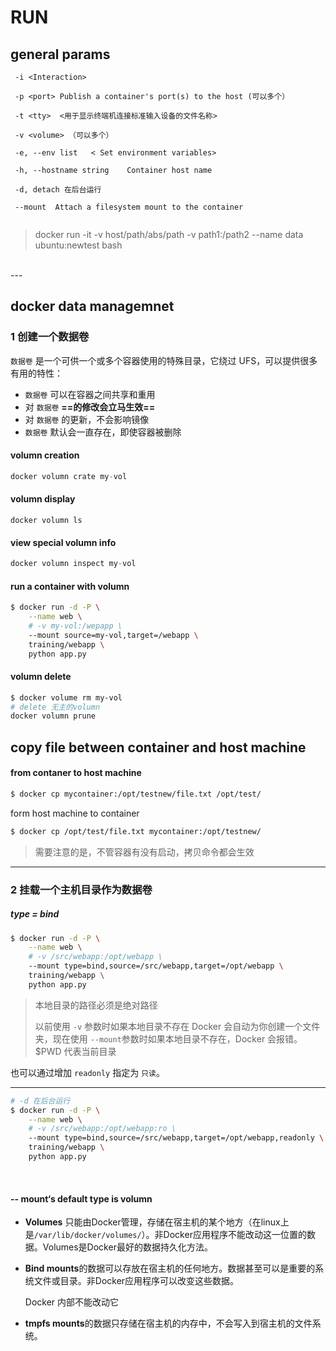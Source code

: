# RUN

## general params
```
 -i <Interaction> 

 -p <port> Publish a container's port(s) to the host (可以多个）

 -t <tty>  <用于显示终端机连接标准输入设备的文件名称>

 -v <volume> （可以多个） 
 
 -e, --env list   < Set environment variables>

 -h, --hostname string    Container host name

 -d, detach 在后台运行 

 --mount  Attach a filesystem mount to the container 


```


> docker run -it -v host/path/abs/path -v path1:/path2 --name data ubuntu:newtest bash 


<br>
---

## docker data managemnet 


### 1 创建一个数据卷 

`数据卷` 是一个可供一个或多个容器使用的特殊目录，它绕过 UFS，可以提供很多有用的特性：

- `数据卷` 可以在容器之间共享和重用
- 对 `数据卷` **==的修改会立马生效==**
- 对 `数据卷` 的更新，不会影响镜像
- `数据卷` 默认会一直存在，即使容器被删除

#### **volumn creation** 

```go
docker volumn crate my-vol 
```

#### **volumn display** 

```
docker volumn ls
```

#### **view special volumn info** 

```python
docker volumn inspect my-vol
```

#### **run a container with volumn** 

```bash
$ docker run -d -P \
    --name web \
    # -v my-vol:/wepapp \
    --mount source=my-vol,target=/webapp \
    training/webapp \
    python app.py
```

#### **volumn delete**

```bash
$ docker volume rm my-vol
# delete 无主的volumn 
docker volumn prune
```



## copy file between container and host machine

#### from contaner to host machine

```bash
$ docker cp mycontainer:/opt/testnew/file.txt /opt/test/
```

form host machine to container 

```bash
$ docker cp /opt/test/file.txt mycontainer:/opt/testnew/

```

> 需要注意的是，不管容器有没有启动，拷贝命令都会生效


---


### 2 挂载一个主机目录作为数据卷

##### type = bind

```bash
$ docker run -d -P \
    --name web \
    # -v /src/webapp:/opt/webapp \  
    --mount type=bind,source=/src/webapp,target=/opt/webapp \
    training/webapp \
    python app.py
```

> 本地目录的路径必须是绝对路径
>
> 以前使用 `-v` 参数时如果本地目录不存在 Docker 会自动为你创建一个文件夹，现在使用 `--mount`参数时如果本地目录不存在，Docker 会报错。
$PWD 代表当前目录



也可以通过增加 `readonly` 指定为 `只读`。 

---
```bash
# -d 在后台运行
$ docker run -d -P \
    --name web \
    # -v /src/webapp:/opt/webapp:ro \
    --mount type=bind,source=/src/webapp,target=/opt/webapp,readonly \
    training/webapp \
    python app.py
```

<br>

#### -- mount‘s default type is volumn

- **Volumes** 只能由Docker管理，存储在宿主机的某个地方（在linux上是`/var/lib/docker/volumes/`）。非Docker应用程序不能改动这一位置的数据。Volumes是Docker最好的数据持久化方法。

- **Bind mounts**的数据可以存放在宿主机的任何地方。数据甚至可以是重要的系统文件或目录。非Docker应用程序可以改变这些数据。

  Docker 内部不能改动它

- **tmpfs mounts**的数据只存储在宿主机的内存中，不会写入到宿主机的文件系统。




